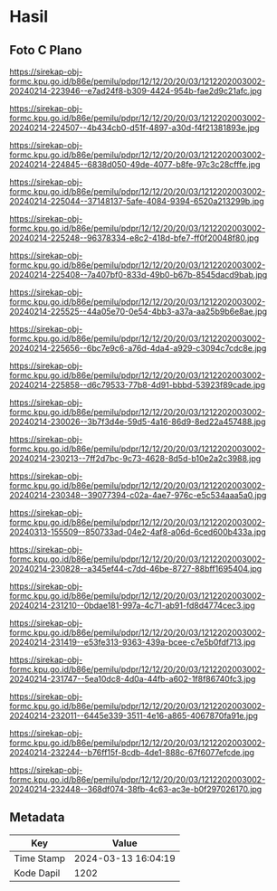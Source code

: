# Hasil

## Foto C Plano

https://sirekap-obj-formc.kpu.go.id/b86e/pemilu/pdpr/12/12/20/20/03/1212202003002-20240214-223946--e7ad24f8-b309-4424-954b-fae2d9c21afc.jpg

https://sirekap-obj-formc.kpu.go.id/b86e/pemilu/pdpr/12/12/20/20/03/1212202003002-20240214-224507--4b434cb0-d51f-4897-a30d-f4f21381893e.jpg

https://sirekap-obj-formc.kpu.go.id/b86e/pemilu/pdpr/12/12/20/20/03/1212202003002-20240214-224845--6838d050-49de-4077-b8fe-97c3c28cfffe.jpg

https://sirekap-obj-formc.kpu.go.id/b86e/pemilu/pdpr/12/12/20/20/03/1212202003002-20240214-225044--37148137-5afe-4084-9394-6520a213299b.jpg

https://sirekap-obj-formc.kpu.go.id/b86e/pemilu/pdpr/12/12/20/20/03/1212202003002-20240214-225248--96378334-e8c2-418d-bfe7-ff0f20048f80.jpg

https://sirekap-obj-formc.kpu.go.id/b86e/pemilu/pdpr/12/12/20/20/03/1212202003002-20240214-225408--7a407bf0-833d-49b0-b67b-8545dacd9bab.jpg

https://sirekap-obj-formc.kpu.go.id/b86e/pemilu/pdpr/12/12/20/20/03/1212202003002-20240214-225525--44a05e70-0e54-4bb3-a37a-aa25b9b6e8ae.jpg

https://sirekap-obj-formc.kpu.go.id/b86e/pemilu/pdpr/12/12/20/20/03/1212202003002-20240214-225656--6bc7e9c6-a76d-4da4-a929-c3094c7cdc8e.jpg

https://sirekap-obj-formc.kpu.go.id/b86e/pemilu/pdpr/12/12/20/20/03/1212202003002-20240214-225858--d6c79533-77b8-4d91-bbbd-53923f89cade.jpg

https://sirekap-obj-formc.kpu.go.id/b86e/pemilu/pdpr/12/12/20/20/03/1212202003002-20240214-230026--3b7f3d4e-59d5-4a16-86d9-8ed22a457488.jpg

https://sirekap-obj-formc.kpu.go.id/b86e/pemilu/pdpr/12/12/20/20/03/1212202003002-20240214-230213--7ff2d7bc-9c73-4628-8d5d-b10e2a2c3988.jpg

https://sirekap-obj-formc.kpu.go.id/b86e/pemilu/pdpr/12/12/20/20/03/1212202003002-20240214-230348--39077394-c02a-4ae7-976c-e5c534aaa5a0.jpg

https://sirekap-obj-formc.kpu.go.id/b86e/pemilu/pdpr/12/12/20/20/03/1212202003002-20240313-155509--850733ad-04e2-4af8-a06d-6ced600b433a.jpg

https://sirekap-obj-formc.kpu.go.id/b86e/pemilu/pdpr/12/12/20/20/03/1212202003002-20240214-230828--a345ef44-c7dd-46be-8727-88bff1695404.jpg

https://sirekap-obj-formc.kpu.go.id/b86e/pemilu/pdpr/12/12/20/20/03/1212202003002-20240214-231210--0bdae181-997a-4c71-ab91-fd8d4774cec3.jpg

https://sirekap-obj-formc.kpu.go.id/b86e/pemilu/pdpr/12/12/20/20/03/1212202003002-20240214-231419--e53fe313-9363-439a-bcee-c7e5b0fdf713.jpg

https://sirekap-obj-formc.kpu.go.id/b86e/pemilu/pdpr/12/12/20/20/03/1212202003002-20240214-231747--5ea10dc8-4d0a-44fb-a602-1f8f86740fc3.jpg

https://sirekap-obj-formc.kpu.go.id/b86e/pemilu/pdpr/12/12/20/20/03/1212202003002-20240214-232011--6445e339-3511-4e16-a865-4067870fa91e.jpg

https://sirekap-obj-formc.kpu.go.id/b86e/pemilu/pdpr/12/12/20/20/03/1212202003002-20240214-232244--b76ff15f-8cdb-4de1-888c-67f6077efcde.jpg

https://sirekap-obj-formc.kpu.go.id/b86e/pemilu/pdpr/12/12/20/20/03/1212202003002-20240214-232448--368df074-38fb-4c63-ac3e-b0f297026170.jpg


## Metadata

| Key        | Value               |
| ---------- | ------------------- |
| Time Stamp | 2024-03-13 16:04:19 |
| Kode Dapil | 1202                |



